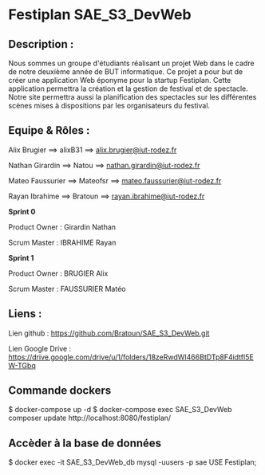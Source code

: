 # Festiplan SAE_S3_DevWeb

## Description : 

Nous sommes un groupe d'étudiants réalisant un projet Web dans le cadre de notre deuxième année de BUT informatique.
Ce projet a pour but de créer une application Web éponyme pour la startup Festiplan. Cette application permettra la création et la gestion de festival et de spectacle. Notre site permettra aussi la planification des spectacles sur les différentes scènes mises à dispositions par les organisateurs du festival.

## Equipe & Rôles : 

Alix Brugier     ==> alixB31  ==> alix.brugier@iut-rodez.fr

Nathan Girardin  ==> Natou    ==> nathan.girardin@iut-rodez.fr

Mateo Faussurier ==> Mateofsr ==> mateo.faussurier@iut-rodez.fr

Rayan Ibrahime   ==> Bratoun  ==> rayan.ibrahime@iut-rodez.fr

**Sprint 0**

Product Owner : Girardin Nathan

Scrum Master : IBRAHIME Rayan

**Sprint 1**

Product Owner : BRUGIER Alix

Scrum Master : FAUSSURIER Matéo

## Liens : 
Lien github : https://github.com/Bratoun/SAE_S3_DevWeb.git

Lien Google Drive : https://drive.google.com/drive/u/1/folders/18zeRwdWI466BtDTp8F4idtfl5EW-TGbq

## Commande dockers

$ docker-compose up -d
$ docker-compose exec SAE_S3_DevWeb composer update
http://localhost:8080/festiplan/

## Accèder à la base de données
$ docker exec -it SAE_S3_DevWeb_db  mysql -uusers -p
sae
USE Festiplan;
